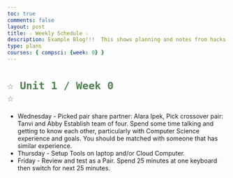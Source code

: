 ```yaml
---
toc: true
comments: false
layout: post
title: ☆ Weekly Schedule ☆
description: Example Blog!!!  This shows planning and notes from hacks.
type: plans
courses: { compsci: {week: 0} }
---
```

 
# <code style="color: #4e804f">☆ Unit 1 / Week 0 ☆</code>
- Wednesday - Picked pair share partner: Alara Ipek, Pick crossover pair: Tanvi and Abby Establish team of four. Spend some time talking and getting to know each other, particularly with Computer Science experience and goals.  You should be matched with someone that has similar experience.
- Thursday - Setup Tools on laptop and/or Cloud Computer.
- Friday - Review and test as a Pair. Spend 25 minutes at one keyboard then switch for next 25 minutes.

